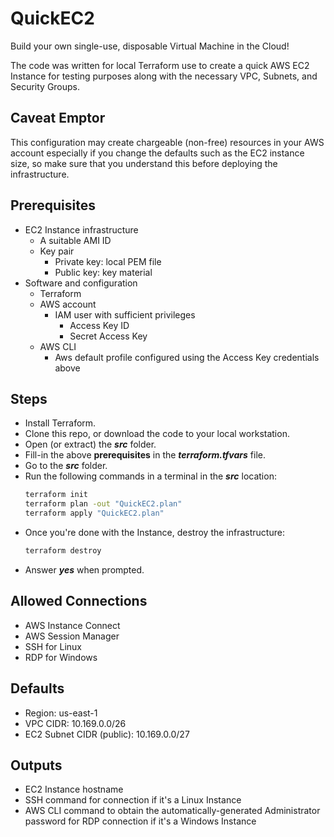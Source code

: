 # QuickEC2

Build your own single-use, disposable Virtual Machine in the Cloud!  

The code was written for local Terraform use to create a quick AWS EC2 Instance for testing purposes along with the necessary VPC, Subnets, and Security Groups.

## Caveat Emptor

This configuration may create chargeable (non-free) resources in your AWS account especially if you change the defaults such as the EC2 instance size, so make sure that you understand this before deploying the infrastructure.

## Prerequisites

- EC2 Instance infrastructure
    - A suitable AMI ID
    - Key pair
        - Private key: local PEM file
        - Public key: key material
- Software and configuration
    - Terraform
    - AWS account
        - IAM user with sufficient privileges
            - Access Key ID
            - Secret Access Key
    - AWS CLI
        - Aws default profile configured using the Access Key credentials above

## Steps

- Install Terraform.
- Clone this repo, or download the code to your local workstation.
- Open (or extract) the ***src*** folder.
- Fill-in the above **prerequisites** in the ***terraform.tfvars*** file.
- Go to the ***src*** folder.
- Run the following commands in a terminal in the ***src*** location:
    ```bash
    terraform init
    terraform plan -out "QuickEC2.plan"
    terraform apply "QuickEC2.plan"
    ```
- Once you're done with the Instance, destroy the infrastructure:
    ```bash
    terraform destroy
    ```
- Answer ***yes*** when prompted.

## Allowed Connections

- AWS Instance Connect
- AWS Session Manager
- SSH for Linux
- RDP for Windows

## Defaults

- Region: us-east-1
- VPC CIDR: 10.169.0.0/26
- EC2 Subnet CIDR (public): 10.169.0.0/27

## Outputs

- EC2 Instance hostname
- SSH command for connection if it's a Linux Instance
- AWS CLI command to obtain the automatically-generated Administrator password for RDP connection if it's a Windows Instance
